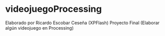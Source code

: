 # videojuegoProcessing
Elaborado por Ricardo Escobar Ceseña (XPFlash)
Proyecto Final (Elaborar algún videojuego en Processing)
